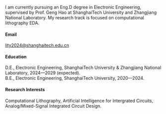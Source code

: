 I am currently pursuing an Eng.D degree in Electronic Engineering, supervised by Prof. Geng Hao at ShanghaiTech University and Zhangjiang National Laboratory. My research track is focused on computational lithography EDA.

#### Email
lity2024@shanghaitech.edu.cn

#### Education
D.E., Electronic Engineering, ShanghaiTech University & Zhangjiang National Laboratory, 2024—2029 (expected).\
B.E., Electronic Engineering, ShanghaiTech University, 2020—2024.

#### Research Interests
Computational Lithography, Artificial Intelligence for Intergrated Circuits, Analog/Mixed-Signal Integrated Circuit Design.

